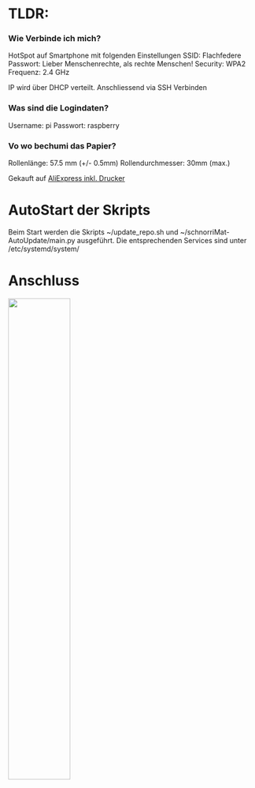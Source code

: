 # TLDR:

### Wie Verbinde ich mich?
HotSpot auf Smartphone mit folgenden Einstellungen
SSID:  Flachfedere
Passwort: Lieber Menschenrechte, als rechte Menschen!
Security: WPA2
Frequenz: 2.4 GHz

IP wird über DHCP verteilt.
Anschliessend via SSH Verbinden

### Was sind die Logindaten?
Username: pi
Passwort: raspberry

### Vo wo bechumi das Papier?
Rollenlänge: 57.5 mm (+/- 0.5mm)
Rollendurchmesser: 30mm (max.)

Gekauft auf [AliExpress inkl. Drucker](https://a.aliexpress.com/_EyIhllq)

# AutoStart der Skripts
Beim Start werden die Skripts ~/update_repo.sh und ~/schnorriMat-AutoUpdate/main.py ausgeführt.
Die entsprechenden Services sind unter /etc/systemd/system/
# Anschluss

<img src="https://github.com/user-attachments/assets/0cbb30df-bc36-448f-921d-f1376bbee049" width=50% height=50%>
